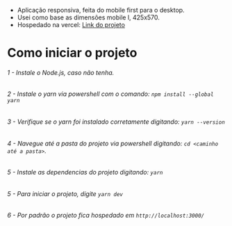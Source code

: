 - Aplicação responsiva, feita do mobile first para o desktop.
- Usei como base as dimensões mobile l, 425x570.
- Hospedado na vercel: 
[Link do projeto](https://front-end-challenge-weslleysor.vercel.app/)


# Como iniciar o projeto

###### 1 - Instale o Node.js, caso não tenha.
###### 2 - Instale o yarn via powershell com o comando: `npm install --global yarn`
###### 3 - Verifique se o yarn foi instalado corretamente digitando: `yarn --version`
###### 4 - Navegue até a pasta do projeto via powershell digitando: `cd <caminho até a pasta>`.
###### 5 - Instale as dependencias do projeto digitando: `yarn`
###### 5 - Para iniciar o projeto, digite `yarn dev`
###### 6 - Por padrão o projeto fica hospedado em `http://localhost:3000/`

